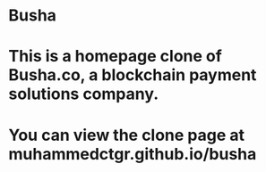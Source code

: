 # Busha
# This is a homepage clone of Busha.co, a blockchain payment solutions company.
# You can view the clone page at muhammedctgr.github.io/busha
